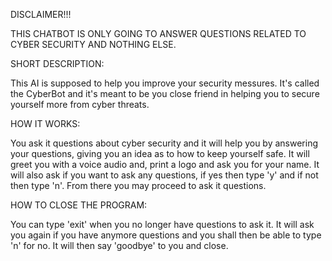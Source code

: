 DISCLAIMER!!!

THIS CHATBOT IS ONLY GOING TO ANSWER QUESTIONS RELATED TO CYBER SECURITY AND NOTHING ELSE.

SHORT DESCRIPTION:

This AI is supposed to help you improve your security messures. It's called the CyberBot and it's meant to be you close
friend in helping you to secure yourself more from cyber threats. 

HOW IT WORKS:

You ask it questions about cyber security and it will help you by answering your questions, giving you an idea as to
how to keep yourself safe. It will greet you with a voice audio and, print a logo and ask you for your name. It will also
ask if you want to ask any questions, if yes then type 'y' and if not then type 'n'. From there you may proceed to ask it
questions.

HOW TO CLOSE THE PROGRAM:

You can type 'exit' when you no longer have questions to ask it. It will ask you again if you have anymore questions and you shall
then be able to type 'n' for no. It will then say 'goodbye' to you and close.
